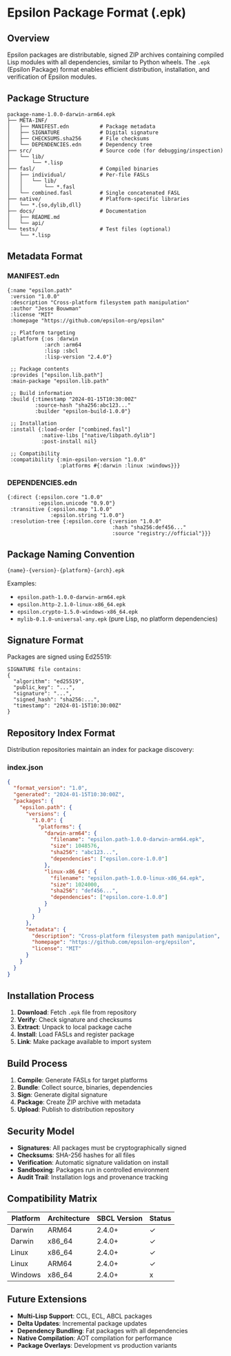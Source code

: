 # Epsilon Package Format (.epk)

## Overview

Epsilon packages are distributable, signed ZIP archives containing
compiled Lisp modules with all dependencies, similar to Python
wheels. The `.epk` (Epsilon Package) format enables efficient
distribution, installation, and verification of Epsilon modules.

## Package Structure

```
package-name-1.0.0-darwin-arm64.epk
├── META-INF/
│   ├── MANIFEST.edn          # Package metadata
│   ├── SIGNATURE             # Digital signature
│   ├── CHECKSUMS.sha256      # File checksums
│   └── DEPENDENCIES.edn      # Dependency tree
├── src/                      # Source code (for debugging/inspection)
│   └── lib/
│       └── *.lisp
├── fasl/                     # Compiled binaries
│   ├── individual/           # Per-file FASLs
│   │   └── lib/
│   │       └── *.fasl
│   └── combined.fasl         # Single concatenated FASL
├── native/                   # Platform-specific libraries
│   └── *.{so,dylib,dll}
├── docs/                     # Documentation
│   ├── README.md
│   └── api/
└── tests/                    # Test files (optional)
    └── *.lisp
```

## Metadata Format

### MANIFEST.edn
```edn
{:name "epsilon.path"
 :version "1.0.0"
 :description "Cross-platform filesystem path manipulation"
 :author "Jesse Bouwman"
 :license "MIT"
 :homepage "https://github.com/epsilon-org/epsilon"
 
 ;; Platform targeting
 :platform {:os :darwin
            :arch :arm64
            :lisp :sbcl
            :lisp-version "2.4.0"}
 
 ;; Package contents
 :provides ["epsilon.lib.path"]
 :main-package "epsilon.lib.path"
 
 ;; Build information
 :build {:timestamp "2024-01-15T10:30:00Z"
         :source-hash "sha256:abc123..."
         :builder "epsilon-build-1.0.0"}
 
 ;; Installation
 :install {:load-order ["combined.fasl"]
           :native-libs ["native/libpath.dylib"]
           :post-install nil}
           
 ;; Compatibility
 :compatibility {:min-epsilon-version "1.0.0"
                 :platforms #{:darwin :linux :windows}}}
```

### DEPENDENCIES.edn
```edn
{:direct {:epsilon.core "1.0.0"
          :epsilon.unicode "0.9.0"}
 :transitive {:epsilon.map "1.0.0"
              :epsilon.string "1.0.0"}
 :resolution-tree {:epsilon.core {:version "1.0.0"
                                  :hash "sha256:def456..."
                                  :source "registry://official"}}}
```

## Package Naming Convention

```
{name}-{version}-{platform}-{arch}.epk
```

Examples:
- `epsilon.path-1.0.0-darwin-arm64.epk`
- `epsilon.http-2.1.0-linux-x86_64.epk`
- `epsilon.crypto-1.5.0-windows-x86_64.epk`
- `mylib-0.1.0-universal-any.epk` (pure Lisp, no platform dependencies)

## Signature Format

Packages are signed using Ed25519:
```
SIGNATURE file contains:
{
  "algorithm": "ed25519",
  "public_key": "...",
  "signature": "...",
  "signed_hash": "sha256:...",
  "timestamp": "2024-01-15T10:30:00Z"
}
```

## Repository Index Format

Distribution repositories maintain an index for package discovery:

### index.json
```json
{
  "format_version": "1.0",
  "generated": "2024-01-15T10:30:00Z",
  "packages": {
    "epsilon.path": {
      "versions": {
        "1.0.0": {
          "platforms": {
            "darwin-arm64": {
              "filename": "epsilon.path-1.0.0-darwin-arm64.epk",
              "size": 1048576,
              "sha256": "abc123...",
              "dependencies": ["epsilon.core-1.0.0"]
            },
            "linux-x86_64": {
              "filename": "epsilon.path-1.0.0-linux-x86_64.epk",
              "size": 1024000,
              "sha256": "def456...",
              "dependencies": ["epsilon.core-1.0.0"]
            }
          }
        }
      },
      "metadata": {
        "description": "Cross-platform filesystem path manipulation",
        "homepage": "https://github.com/epsilon-org/epsilon",
        "license": "MIT"
      }
    }
  }
}
```

## Installation Process

1. **Download**: Fetch `.epk` file from repository
2. **Verify**: Check signature and checksums
3. **Extract**: Unpack to local package cache
4. **Install**: Load FASLs and register package
5. **Link**: Make package available to import system

## Build Process

1. **Compile**: Generate FASLs for target platforms
2. **Bundle**: Collect source, binaries, dependencies
3. **Sign**: Generate digital signature
4. **Package**: Create ZIP archive with metadata
5. **Upload**: Publish to distribution repository

## Security Model

- **Signatures**: All packages must be cryptographically signed
- **Checksums**: SHA-256 hashes for all files
- **Verification**: Automatic signature validation on install
- **Sandboxing**: Packages run in controlled environment
- **Audit Trail**: Installation logs and provenance tracking

## Compatibility Matrix

| Platform | Architecture | SBCL Version | Status |
|----------|--------------|--------------|--------|
| Darwin   | ARM64        | 2.4.0+       | ✓      |
| Darwin   | x86\_64      | 2.4.0+       | ✓      |
| Linux    | x86\_64      | 2.4.0+       | ✓      |
| Linux    | ARM64        | 2.4.0+       | ✓      |
| Windows  | x86\_64      | 2.4.0+       | x      |

## Future Extensions

- **Multi-Lisp Support**: CCL, ECL, ABCL packages
- **Delta Updates**: Incremental package updates
- **Dependency Bundling**: Fat packages with all dependencies
- **Native Compilation**: AOT compilation for performance
- **Package Overlays**: Development vs production variants
